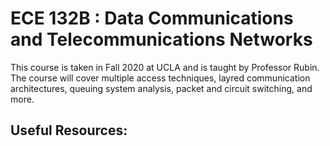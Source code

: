 # ECE 132B : Data Communications and Telecommunications Networks

This course is taken in Fall 2020 at UCLA and is taught by Professor Rubin. The course will cover multiple access techniques, layred communication architectures, queuing system analysis, packet and circuit switching, and more. 

## Useful Resources:
